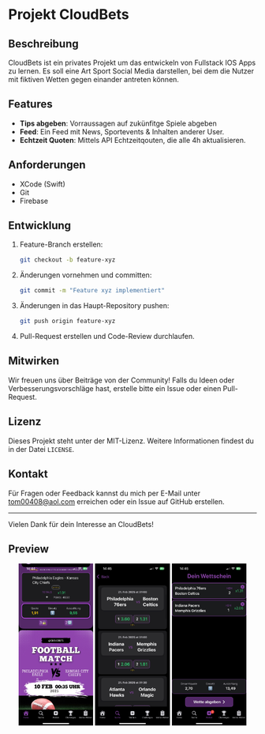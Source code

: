 # Projekt CloudBets

## Beschreibung
CloudBets ist ein privates Projekt um das entwickeln von Fullstack IOS Apps zu lernen. Es soll eine Art Sport Social Media darstellen, bei dem die Nutzer mit fiktiven Wetten gegen einander antreten können.

## Features
- **Tips abgeben**: Vorraussagen auf zukünfitge Spiele abgeben
- **Feed**: Ein Feed mit News, Sportevents & Inhalten anderer User.
- **Echtzeit Quoten**: Mittels API Echtzeitqouten, die alle 4h aktualisieren.


## Anforderungen
- XCode (Swift)
- Git
- Firebase

## Entwicklung
1. Feature-Branch erstellen:
   ```sh
   git checkout -b feature-xyz
   ```
2. Änderungen vornehmen und committen:
   ```sh
   git commit -m "Feature xyz implementiert"
   ```
3. Änderungen in das Haupt-Repository pushen:
   ```sh
   git push origin feature-xyz
   ```
4. Pull-Request erstellen und Code-Review durchlaufen.

## Mitwirken
Wir freuen uns über Beiträge von der Community! Falls du Ideen oder Verbesserungsvorschläge hast, erstelle bitte ein Issue oder einen Pull-Request.

## Lizenz
Dieses Projekt steht unter der MIT-Lizenz. Weitere Informationen findest du in der Datei `LICENSE`.

## Kontakt
Für Fragen oder Feedback kannst du mich per E-Mail unter tom00408@aol.com erreichen oder ein Issue auf GitHub erstellen.

---
Vielen Dank für dein Interesse an CloudBets!

## Preview

<p align="center">
  <img src="./Screenshots/feed.jpeg" alt="Feed" width="30%">
  <img src="./Screenshots/odds.jpeg" alt="Feed" width="30%">
  <img src="./Screenshots/wetten.jpeg" alt="Feed" width="30%">
</p>
